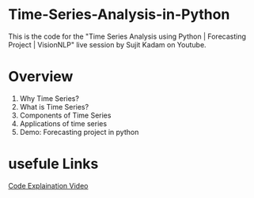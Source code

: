 # Time-Series-Analysis-in-Python

This is the code for the "Time Series Analysis using Python | Forecasting Project | VisionNLP" live session by Sujit Kadam on Youtube.

# Overview
1. Why Time Series?
2. What is Time Series?
3. Components of Time Series
4. Applications of time series
5. Demo: Forecasting project in python

# usefule Links
[Code Explaination Video](https://youtu.be/9t2ehvFVAFU)



